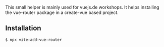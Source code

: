 This small helper is mainly used for vuejs.de workshops.
It helps installing the vue-router package in a create-vue based project.

## Installation
```bash
$ npx vite-add-vue-router
```